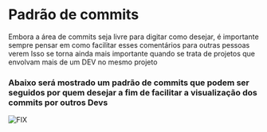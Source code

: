 # Padrão de commits

Embora a área de commits seja livre para digitar como desejar, é importante sempre pensar em como facilitar esses comentários para outras pessoas verem
Isso se torna ainda mais importante quando se trata de projetos que envolvam mais de um DEV no mesmo projeto

### Abaixo será mostrado um padrão de commits que podem ser seguidos por quem desejar a fim de facilitar a visualização dos commits por outros Devs

<img alt="FIX" src="src/images/padrão de commits"/>